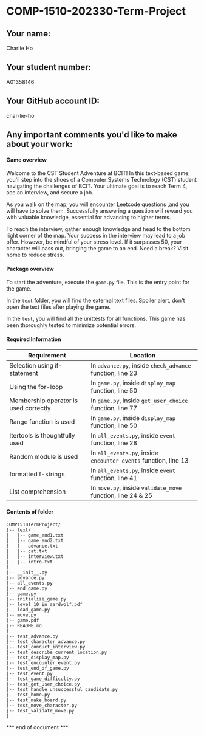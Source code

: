 # COMP-1510-202330-Term-Project

## Your name:
Charlie Ho

## Your student number:
A01358146

## Your GitHub account ID:
char-lie-ho

## Any important comments you'd like to make about your work:

#### Game overview
Welcome to the CST Student Adventure at BCIT! In this text-based game, 
you'll step into the shoes of a Computer Systems Technology (CST) student navigating the challenges of BCIT. 
Your ultimate goal is to reach Term 4, ace an interview, and secure a job.

As you walk on the map, you will encounter Leetcode questions ,and you will have to solve them. 
Successfully answering a question will reward you with valuable knowledge, essential for advancing to higher terms.

To reach the interview, gather enough knowledge and head to the bottom right corner of the map. 
Your success in the interview may lead to a job offer. However, be mindful of your stress level. 
If it surpasses 50, your character will pass out, bringing the game to an end. 
Need a break? Visit home to reduce stress.


#### Package overview
To start the adventure, execute the `game.py` file. This is the entry point for the game.

In the `text` folder, you will find the external text files. 
Spoiler alert, don't open the text files after playing the game.

In the `test`, you will find all the unittests for all functions. 
This game has been thoroughly tested to minimize potential errors.

#### Required Information
| Requirement                           | Location                                                        | 
|---------------------------------------|-----------------------------------------------------------------| 
| Selection using if-statement          | In `advance.py`, inside `check_advance` function, line 23       | 
| Using the for-loop                    | In `game.py`, inside `display_map` function, line 50            | 
| Membership operator is used correctly | In `game.py`, inside `get_user_choice` function, line 77        | 
| Range function is used                | In `game.py`, inside `display_map` function, line 50            | 
| Itertools is thoughtfully used        | In `all_events.py`, inside `event` function, line 28            | 
| Random module is used                 | In `all_events.py`, inside `encounter_events` function, line 13 | 
| formatted f-strings                   | In `all_events.py`, inside `event` function, line 41            | 
| List comprehension                    | In `move.py`, inside `validate_move` function, line 24 & 25     | 


#### Contents of folder
    COMP1510TermProject/
    |-- text/
    |   |-- game_end1.txt
    |   |-- game_end2.txt
    |   |-- advance.txt
    |   |-- cat.txt
    |   |-- interview.txt
    |   |-- intro.txt
    |
    |-- __init__.py
    |-- advance.py
    |-- all_events.py
    |-- end_game.py
    |-- game.py
    |-- initialize_game.py
    |-- level_10_in_aardwolf.pdf
    |-- load_game.py
    |-- move.py
    |-- game.pdf
    |-- README.md
    |
    |-- test_advance.py
    |-- test_character_advance.py
    |-- test_conduct_interview.py
    |-- test_describe_current_location.py
    |-- test_display_map.py
    |-- test_encounter_event.py
    |-- test_end_of_game.py
    |-- test_event.py
    |-- test_game_difficulty.py
    |-- test_get_user_choice.py
    |-- test_handle_unsuccessful_candidate.py
    |-- test_home.py
    |-- test_make_board.py
    |-- test_move_character.py
    |-- test_validate_move.py
    |

*** end of document ***